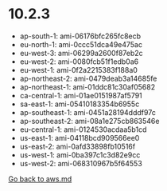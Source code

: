 
 # 10.2.3
- ap-south-1: ami-06176bfc265fc8ecb
- eu-north-1: ami-0ccc51dca49e475ac
- eu-west-3: ami-06299a2600f87eb2c
- eu-west-2: ami-0080fcb51f1edb0a6
- eu-west-1: ami-0f2a2215383f188a0
- ap-northeast-2: ami-0479deab3a14685fe
- ap-northeast-1: ami-01ddc81c30af05682
- ca-central-1: ami-01ae0151987af5791
- sa-east-1: ami-05410183354b6955c
- ap-southeast-1: ami-0451a28194dddf97c
- ap-southeast-2: ami-08a1e275cb863546e
- eu-central-1: ami-0124530acdaa5b1cd
- us-east-1: ami-04118bcd909566ee0
- us-east-2: ami-0afd33898fb10516f
- us-west-1: ami-0ba397c1c3d82e9cc
- us-west-2: ami-068310967b5f64553

[Go back to aws.md](../../aws.md) 
